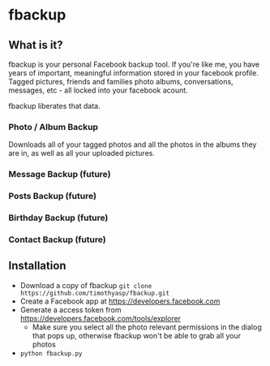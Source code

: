 fbackup
=======

What is it?
-----------

fbackup is your personal Facebook backup tool.  If you're like me, you have
years of important, meaningful information stored in your facebook profile.
Tagged pictures, friends and families photo albums, conversations, messages,
etc - all locked into your facebook acount.  

fbackup liberates that data.


### Photo / Album Backup

Downloads all of your tagged photos and all the photos in the albums they are
in, as well as all your uploaded pictures.


### Message Backup (future)


### Posts Backup (future)


### Birthday Backup (future)


### Contact Backup (future)


Installation
------------

* Download a copy of fbackup `git clone https://github.com/timothyasp/fbackup.git`
* Create a Facebook app at https://developers.facebook.com
* Generate a access token from https://developers.facebook.com/tools/explorer
   * Make sure you select all the photo relevant permissions in the dialog that
     pops up, otherwise fbackup won't be able to grab all your photos
* `python fbackup.py`

